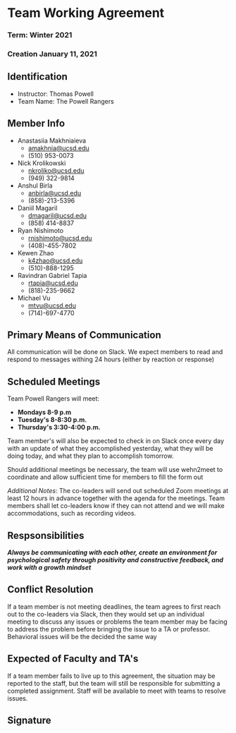 # Team Working Agreement 
### Term: Winter 2021 
### Creation January 11, 2021

## Identification
- Instructor: Thomas Powell
- Team Name: The Powell Rangers

## Member Info 

- Anastasiia Makhniaieva
  - amakhnia@ucsd.edu
  - (510) 953-0073
- Nick Krolikowski
  - nkroliko@ucsd.edu
  - (949) 322-9814
- Anshul Birla
  - anbirla@ucsd.edu
  - (858)-213-5396
- Daniil Magaril
  - dmagaril@ucsd.edu
  - (858) 414-8837
- Ryan Nishimoto
  - rnishimoto@ucsd.edu
  - (408)-455-7802
- Kewen Zhao
  -  k4zhao@ucsd.edu
  -  (510)-888-1295
-  Ravindran Gabriel Tapia
   - rtapia@ucsd.edu
   - (818)-235-9662
 - Michael Vu
   - mtvu@ucsd.edu 
   - (714)-697-4770


## Primary Means of Communication
All communication will be done on Slack. We expect members to read and respond to messages withing 24 hours (either by reaction or response)

## Scheduled Meetings 
Team Powell Rangers will meet:
- **Mondays 8-9 p.m**
- **Tuesday's 8-8:30 p.m.** 
- **Thursday's 3:30-4:00 p.m.**


Team member's will also be expected to check in on Slack once every day with an update of what they accomplished yesterday, what they will be doing today, and what they plan to accomplish tomorrow. 

Should additional meetings be necessary, the team will use wehn2meet to coordinate and allow sufficient time for members to fill the form out

*Additional Notes*: The co-leaders will send out scheduled Zoom meetings at least 12 hours in advance together with the agenda for the meetings. Team members shall let co-leaders know if they can not attend and we will make accommodations, such as recording videos. 

## Respsonsibilities
***Always be communicating with each other, create an environment for psychological safety through positivity and constructive feedback, and work with a growth mindset***

## Conflict Resolution
If a team member is not meeting deadlines, the team agrees to first reach out to the co-leaders via Slack, then they would set up an individual meeting to discuss any issues or problems the team member may be facing to address the problem before bringing the issue to a TA or professor. Behavioral issues will be the decided the same way 


## Expected of Faculty and TA's 
If a team member fails to live up to this agreement, the situation may be reported to the staff, but the team will still be responsible for submitting a completed assignment. Staff will be available to meet with teams to resolve issues.


## Signature




